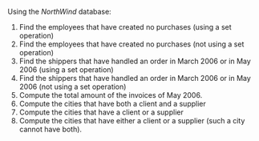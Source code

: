 Using the *NorthWind* database:

1.  Find the employees that have created no purchases (using a set operation)  
1.  Find the employees that have created no purchases (not using a set operation)
1.  Find the shippers that have handled an order in March 2006 or in May 2006 (using a set
    operation)
1.  Find the shippers that have handled an order in March 2006 or in May 2006 (not using a
    set operation) 
1.  Compute the total amount of the invoices of May 2006.
1.  Compute the cities that have both a client and a supplier
1.  Compute the cities that have a client or a supplier
1.  Compute the cities that have either a client or a supplier (such a city cannot have both).
